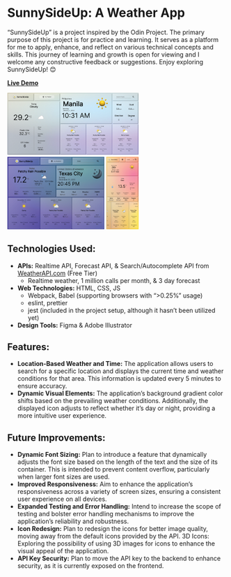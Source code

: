 # SunnySideUp: A Weather App

“SunnySideUp” is a project inspired by the Odin Project. The primary purpose of this project is for practice and learning. It serves as a platform for me to apply, enhance, and reflect on various technical concepts and skills. This journey of learning and growth is open for viewing and I welcome any constructive feedback or suggestions. Enjoy exploring SunnySideUp! 😊

__[Live Demo](https://cj-cepe.github.io/sunny-side-up/)__

<img src="./SunnySideUp-ui.png" width="60%" height="auto" alt= "SunnySideUp - morning, mobile screen">

## Technologies Used: 
* __APIs:__ Realtime API, Forecast API, & Search/Autocomplete API from [WeatherAPI.com](https://www.weatherapi.com/) (Free Tier)
    * Realtime weather, 1 million calls per month, & 3 day forecast
* __Web Technologies:__ HTML, CSS, JS
    * Webpack, Babel (supporting browsers with “>0.25%” usage)
    * eslint, prettier 
    * jest (included in the project setup, although it hasn’t been utilized yet)
* __Design Tools:__ Figma & Adobe Illustrator
    
## Features:
* __Location-Based Weather and Time:__ The application allows users to search for a specific location and displays the current time and weather conditions for that area. This information is updated every 5 minutes to ensure accuracy.
* __Dynamic Visual Elements:__ The application’s background gradient color shifts based on the prevailing weather conditions. Additionally, the displayed icon adjusts to reflect whether it’s day or night, providing a more intuitive user experience.

## Future Improvements: 
* __Dynamic Font Sizing:__ Plan to introduce a feature that dynamically adjusts the font size based on the length of the text and the size of its container. This is intended to prevent content overflow, particularly when larger font sizes are used.
* __Improved Responsiveness:__ Aim to enhance the application’s responsiveness across a variety of screen sizes, ensuring a consistent user experience on all devices.
* __Expanded Testing and Error Handling:__ Intend to increase the scope of testing and bolster error handling mechanisms to improve the application’s reliability and robustness.
* __Icon Redesign:__ Plan to redesign the icons for better image quality, moving away from the default icons provided by the API.
3D Icons: Exploring the possibility of using 3D images for icons to enhance the visual appeal of the application.
* __API Key Security:__ Plan to move the API key to the backend to enhance security, as it is currently exposed on the frontend.
